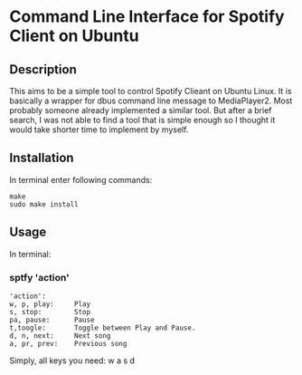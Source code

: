 # Command Line Interface for Spotify Client on Ubuntu

## Description
This aims to be a simple tool to control Spotify Clieant on Ubuntu Linux. It is basically a wrapper for dbus command line message to MediaPlayer2.
Most probably someone already implemented a similar tool. But after a brief search, I was not able to find a tool that is simple enough so I thought it would take shorter time to implement by myself.

## Installation
In terminal enter following commands:

	make
	sudo make install

## Usage
In terminal: 

### sptfy 'action'

	'action':	
	w, p, play:		Play
	s, stop:		Stop
	pa, pause:		Pause
	t,toogle:		Toggle between Play and Pause.
	d, n, next:		Next song
	a, pr, prev:	Previous song

Simply, all keys you need:	w a s d 